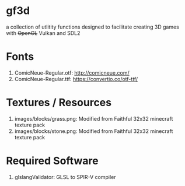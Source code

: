 # gf3d
a collection of utlitity functions designed to facilitate creating 3D games with ~~OpenGL~~ Vulkan and SDL2

# Fonts

1. ComicNeue-Regular.otf: http://comicneue.com/
2. ComicNeue-Regular.ttf: https://convertio.co/otf-ttf/

# Textures / Resources

1. images/blocks/grass.png: Modified from Faithful 32x32 minecraft texture pack
2. images/blocks/stone.png: Modified from Faithful 32x32 minecraft texture pack

# Required Software

1. glslangValidator: GLSL to SPIR-V compiler